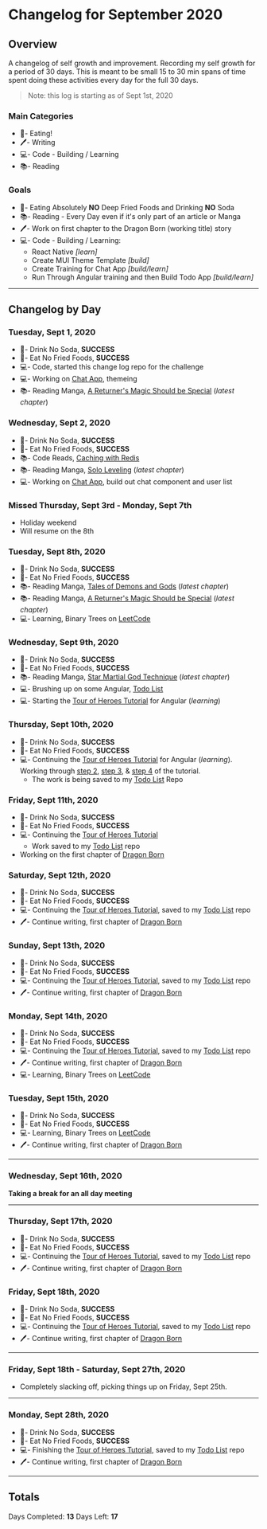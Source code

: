 # Changelog for September 2020

## Overview

A changelog of self growth and improvement. Recording my self growth for a period of 30 days. This is meant to be small 15 to 30 min spans of time spent doing these activities every day for the full 30 days.

> Note: this log is starting as of Sept 1st, 2020

### Main Categories

- 🍎- Eating!
- 🖊- Writing
- 💻- Code - Building / Learning
- 📚- Reading

### Goals

- 🍎- Eating Absolutely **NO** Deep Fried Foods and Drinking **NO** Soda
- 📚- Reading - Every Day even if it's only part of an article or Manga
- 🖊- Work on first chapter to the Dragon Born (working title) story
- 💻- Code - Building / Learning:
  - React Native _[learn]_
  - Create MUI Theme Template _[build]_
  - Create Training for Chat App _[build/learn]_
  - Run Through Angular training and then Build Todo App _[build/learn]_

---

## Changelog by Day

### Tuesday, Sept 1, 2020

- 🍎- Drink No Soda, **SUCCESS**
- 🍎- Eat No Fried Foods, **SUCCESS**
- 💻- Code, started this change log repo for the challenge
- 💻- Working on [Chat App](https://github.com/myronschippers/chat-app-demo), themeing
- 📚- Reading Manga, [A Returner's Magic Should be Special](https://manganelo.com/manga/zu917722) (_latest chapter_)

### Wednesday, Sept 2, 2020

- 🍎- Drink No Soda, **SUCCESS**
- 🍎- Eat No Fried Foods, **SUCCESS**
- 📚- Code Reads, [Caching with Redis](https://www.codementor.io/@brainyfarm/caching-with-redis-node-js-example-h6o9ii72i)
- 📚- Reading Manga, [Solo Leveling](https://manganelo.com/manga/pn918005) (_latest chapter_)
- 💻- Working on [Chat App](https://github.com/myronschippers/chat-app-demo), build out chat component and user list

### Missed Thursday, Sept 3rd - Monday, Sept 7th

- Holiday weekend
- Will resume on the 8th

### Tuesday, Sept 8th, 2020

- 🍎- Drink No Soda, **SUCCESS**
- 🍎- Eat No Fried Foods, **SUCCESS**
- 📚- Reading Manga, [Tales of Demons and Gods](https://manganelo.com/manga/hyer5231574354229) (_latest chapter_)
- 📚- Reading Manga, [A Returner's Magic Should be Special](https://manganelo.com/manga/zu917722) (_latest chapter_)
- 💻- Learning, Binary Trees on [LeetCode](https://leetcode.com/explore/featured/card/top-interview-questions-easy/94/trees/555/)

### Wednesday, Sept 9th, 2020

- 🍎- Drink No Soda, **SUCCESS**
- 🍎- Eat No Fried Foods, **SUCCESS**
- 📚- Reading Manga, [Star Martial God Technique](https://manganelo.com/manga/dtdc220351567737255) (_latest chapter_)
- 💻- Brushing up on some Angular, [Todo List](https://github.com/myronschippers/ang-todo-list)
- 💻- Starting the [Tour of Heroes Tutorial](https://angular.io/tutorial/toh-pt0) for Angular (_learning_)

### Thursday, Sept 10th, 2020

- 🍎- Drink No Soda, **SUCCESS**
- 🍎- Eat No Fried Foods, **SUCCESS**
- 💻- Continuing the [Tour of Heroes Tutorial](https://angular.io/tutorial/toh-pt2) for Angular (_learning_). Working through [step 2](https://angular.io/tutorial/toh-pt2), [step 3](https://angular.io/tutorial/toh-pt3), & [step 4](https://angular.io/tutorial/toh-pt4) of the tutorial.
  - The work is being saved to my [Todo List](https://github.com/myronschippers/ang-todo-list) Repo

### Friday, Sept 11th, 2020

- 🍎- Drink No Soda, **SUCCESS**
- 🍎- Eat No Fried Foods, **SUCCESS**
- 💻- Continuing the [Tour of Heroes Tutorial](https://angular.io/tutorial/toh-pt4)
  - Work saved to my [Todo List](https://github.com/myronschippers/ang-todo-list) repo
- Working on the first chapter of [Dragon Born](https://docs.google.com/document/d/1pg2ppQ2P12DnF0DVMgQyhgfD2YStzUblzkLQP41Kjhw/edit?usp=sharing)

### Saturday, Sept 12th, 2020

- 🍎- Drink No Soda, **SUCCESS**
- 🍎- Eat No Fried Foods, **SUCCESS**
- 💻- Continuing the [Tour of Heroes Tutorial](https://angular.io/tutorial/toh-pt5), saved to my [Todo List](https://github.com/myronschippers/ang-todo-list) repo
- 🖊- Continue writing, first chapter of [Dragon Born](https://docs.google.com/document/d/1pg2ppQ2P12DnF0DVMgQyhgfD2YStzUblzkLQP41Kjhw/edit?usp=sharing)

### Sunday, Sept 13th, 2020

- 🍎- Drink No Soda, **SUCCESS**
- 🍎- Eat No Fried Foods, **SUCCESS**
- 💻- Continuing the [Tour of Heroes Tutorial](https://angular.io/tutorial/toh-pt5), saved to my [Todo List](https://github.com/myronschippers/ang-todo-list) repo
- 🖊- Continue writing, first chapter of [Dragon Born](https://docs.google.com/document/d/1pg2ppQ2P12DnF0DVMgQyhgfD2YStzUblzkLQP41Kjhw/edit?usp=sharing)

### Monday, Sept 14th, 2020

- 🍎- Drink No Soda, **SUCCESS**
- 🍎- Eat No Fried Foods, **SUCCESS**
- 💻- Continuing the [Tour of Heroes Tutorial](https://angular.io/tutorial/toh-pt5), saved to my [Todo List](https://github.com/myronschippers/ang-todo-list) repo
- 🖊- Continue writing, first chapter of [Dragon Born](https://docs.google.com/document/d/1pg2ppQ2P12DnF0DVMgQyhgfD2YStzUblzkLQP41Kjhw/edit?usp=sharing)
- 💻- Learning, Binary Trees on [LeetCode](https://leetcode.com/explore/featured/card/top-interview-questions-easy/94/trees/555/)

### Tuesday, Sept 15th, 2020

- 🍎- Drink No Soda, **SUCCESS**
- 🍎- Eat No Fried Foods, **SUCCESS**
- 💻- Learning, Binary Trees on [LeetCode](https://leetcode.com/explore/featured/card/top-interview-questions-easy/94/trees/555/)
- 🖊- Continue writing, first chapter of [Dragon Born](https://docs.google.com/document/d/1pg2ppQ2P12DnF0DVMgQyhgfD2YStzUblzkLQP41Kjhw/edit?usp=sharing)

---
### Wednesday, Sept 16th, 2020

**Taking a break for an all day meeting**

---

### Thursday, Sept 17th, 2020

- 🍎- Drink No Soda, **SUCCESS**
- 🍎- Eat No Fried Foods, **SUCCESS**
- 💻- Continuing the [Tour of Heroes Tutorial](https://angular.io/tutorial/toh-pt6), saved to my [Todo List](https://github.com/myronschippers/ang-todo-list) repo
- 🖊- Continue writing, first chapter of [Dragon Born](https://docs.google.com/document/d/1pg2ppQ2P12DnF0DVMgQyhgfD2YStzUblzkLQP41Kjhw/edit?usp=sharing)

### Friday, Sept 18th, 2020

- 🍎- Drink No Soda, **SUCCESS**
- 🍎- Eat No Fried Foods, **SUCCESS**
- 💻- Continuing the [Tour of Heroes Tutorial](https://angular.io/tutorial/toh-pt6), saved to my [Todo List](https://github.com/myronschippers/ang-todo-list) repo
- 🖊- Continue writing, first chapter of [Dragon Born](https://docs.google.com/document/d/1pg2ppQ2P12DnF0DVMgQyhgfD2YStzUblzkLQP41Kjhw/edit?usp=sharing)

---
### Friday, Sept 18th - Saturday, Sept 27th, 2020

- Completely slacking off, picking things up on Friday, Sept 25th.

---

### Monday, Sept 28th, 2020

- 🍎- Drink No Soda, **SUCCESS**
- 🍎- Eat No Fried Foods, **SUCCESS**
- 💻- Finishing the [Tour of Heroes Tutorial](https://angular.io/tutorial/toh-pt6), saved to my [Todo List](https://github.com/myronschippers/ang-todo-list) repo
- 🖊- Continue writing, first chapter of [Dragon Born](https://docs.google.com/document/d/1pg2ppQ2P12DnF0DVMgQyhgfD2YStzUblzkLQP41Kjhw/edit?usp=sharing)

---

## Totals

Days Completed: **13**
Days Left: **17**

